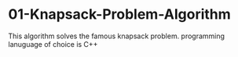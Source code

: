 # 01-Knapsack-Problem-Algorithm
This algorithm solves the famous knapsack problem. programming lanuguage of choice is C++
